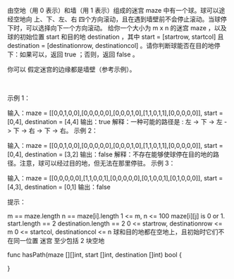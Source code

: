 由空地（用 0 表示）和墙（用 1 表示）组成的迷宫 maze 中有一个球。球可以途经空地向 上、下、左、右 四个方向滚动，且在遇到墙壁前不会停止滚动。当球停下时，可以选择向下一个方向滚动。
给你一个大小为 m x n 的迷宫 maze ，以及球的初始位置 start 和目的地 destination ，其中 start = [startrow, startcol] 且 destination = [destinationrow, destinationcol] 。请你判断球能否在目的地停下：如果可以，返回 true ；否则，返回 false 。

你可以 假定迷宫的边缘都是墙壁（参考示例）。

 

示例 1：


输入：maze = [[0,0,1,0,0],[0,0,0,0,0],[0,0,0,1,0],[1,1,0,1,1],[0,0,0,0,0]], start = [0,4], destination = [4,4]
输出：true
解释：一种可能的路径是 : 左 -> 下 -> 左 -> 下 -> 右 -> 下 -> 右。
示例 2：


输入：maze = [[0,0,1,0,0],[0,0,0,0,0],[0,0,0,1,0],[1,1,0,1,1],[0,0,0,0,0]], start = [0,4], destination = [3,2]
输出：false
解释：不存在能够使球停在目的地的路径。注意，球可以经过目的地，但无法在那里停驻。
示例 3：

输入：maze = [[0,0,0,0,0],[1,1,0,0,1],[0,0,0,0,0],[0,1,0,0,1],[0,1,0,0,0]], start = [4,3], destination = [0,1]
输出：false
 

提示：

m == maze.length
n == maze[i].length
1 <= m, n <= 100
maze[i][j] is 0 or 1.
start.length == 2
destination.length == 2
0 <= startrow, destinationrow <= m
0 <= startcol, destinationcol <= n
球和目的地都在空地上，且初始时它们不在同一位置
迷宫 至少包括 2 块空地


func hasPath(maze [][]int, start []int, destination []int) bool {

}